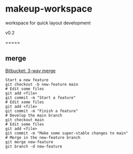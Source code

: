 # makeup-workspace
workspace for quick layout development

v0.2

=====
## merge
[Bitbucket: 3-way merge](https://www.atlassian.com/git/tutorials/using-branches/git-merge)

``` bush
Start a new feature
git checkout -b new-feature main
# Edit some files
git add <file>
git commit -m "Start a feature"
# Edit some files
git add <file>
git commit -m "Finish a feature"
# Develop the main branch
git checkout main
# Edit some files
git add <file>
git commit -m "Make some super-stable changes to main"
# Merge in the new-feature branch
git merge new-feature
git branch -d new-feature
```
